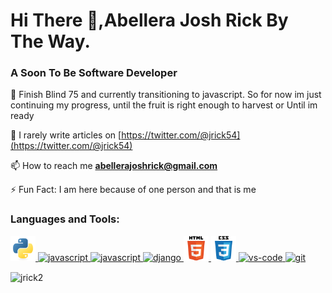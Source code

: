 <h1 align="left">Hi There 👋,Abellera Josh Rick By The Way.</h1>

<h3 align="left">A Soon To Be Software Developer</h3>

🌱 Finish Blind 75 and currently transitioning to javascript.
So for now im just continuing my progress, until the fruit is right enough to harvest
or Until im ready

📝 I rarely write articles on [https://twitter.com/@jrick54](https://twitter.com/@jrick54)

📫 How to reach me **abellerajoshrick@gmail.com**

⚡ Fun Fact: I am here because of one person and that is me

<h3 align="left">Languages and Tools:</h3>
<p align="left">
 <a href="https://www.python.org" target="_blank" rel="noreferrer"> <img src="https://raw.githubusercontent.com/devicons/devicon/master/icons/python/python-original.svg" alt="python" width="40" height="40"/> </a>
 <a href="https://www.javascript.com/" target="_blank" rel="noreferrer"> <img src="https://www.vectorlogo.zone/logos/javascript/javascript-icon.svg" alt="javascript" width="40" height="40"/> </a>
  <a href="https://www.expressjs.com/" target="_blank" rel="noreferrer"> <img src="https://www.vectorlogo.zone/logos/expressjs/expressjs-icon.svg" alt="javascript" width="50" height="40"/> </a>
 <a href="https://www.djangoproject.com/" target="_blank" rel="noreferrer"> <img src="https://cdn.worldvectorlogo.com/logos/django.svg" alt="django" width="40" height="40"/> </a>
 <a href="https://www.w3.org/html/" target="_blank" rel="noreferrer"> <img src="https://raw.githubusercontent.com/devicons/devicon/master/icons/html5/html5-original-wordmark.svg" alt="html5" width="40" height="40"/> </a>
 <a href="https://www.w3schools.com/css/" target="_blank" rel="noreferrer"> <img src="https://raw.githubusercontent.com/devicons/devicon/master/icons/css3/css3-original-wordmark.svg" alt="css3" width="40" height="40"/> </a>
 <a href="https://code.visualstudio.com/" target="_blank" rel="noreferrer"> <img src="https://www.vectorlogo.zone/logos/visualstudio_code/visualstudio_code-icon.svg" alt="vs-code" width="40" height="40"/> </a>
 <a href="https://git-scm.com/" target="_blank" rel="noreferrer"> <img src="https://www.vectorlogo.zone/logos/git-scm/git-scm-icon.svg" alt="git" width="40" height="40"/> </a>
 
<p><img align="center" src="https://github-readme-streak-stats.herokuapp.com/?user=jrick2&" alt="jrick2" /></p>
